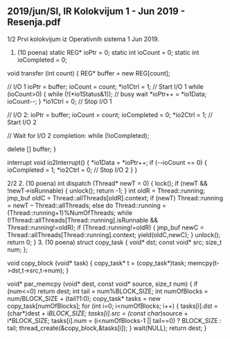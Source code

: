2019/jun/SI, IR Kolokvijum 1 - Jun 2019 - Resenja.pdf
--------------------------------------------------------------------------------


1/2
Prvi kolokvijum iz Operativnih sistema 1
Jun 2019.
1. (10 poena)
static REG* ioPtr = 0;
static int ioCount = 0;
static int ioCompleted = 0;

void transfer (int count) {
  REG* buffer = new REG[count];

  // I/O 1
  ioPtr = buffer;
  ioCount = count;
  *io1Ctrl = 1; // Start I/O 1
  while (ioCount>0) {
    while (!(*io1Status&1)); // busy wait
    *ioPtr++ = *io1Data;
    ioCount--;
  }
  *io1Ctrl = 0; // Stop I/O 1

  // I/O 2:
  ioPtr = buffer;
  ioCount = count;
  ioCompleted = 0;
  *io2Ctrl = 1; // Start I/O 2

  // Wait for I/O 2 completion:
  while (!ioCompleted);

  delete [] buffer;
}

interrupt void io2Interrupt() {
  *io1Data = *ioPtr++;
  if (--ioCount == 0) {
    ioCompleted = 1;
    *io2Ctrl = 0; // Stop I/O 2
  }
}

2/2
2. (10 poena)
int dispatch (Thread* newT = 0) {
  lock();
  if (newT && !newT->isRunnable) {
    unlock();
    return -1;
  }
  int oldR = Thread::running;
  jmp_buf oldC = Thread::allThreads[oldR].context;
  if (newT)
    Thread::running = newT – Thread::allThreads;
  else
    do
      Thread::running = (Thread::running+1)%NumOfThreads;
    while (!Thread::allThreads[Thread::running].isRunnable &&
            Thread::running!=oldR);
  if (Thread::running!=oldR) {
    jmp_buf newC = Thread::allThreads[Thread::running].context;
    yield(oldC,newC);
  }
  unlock();
  return 0;
}
3. (10 poena)
struct copy_task {
  void* dst;
  const void* src;
  size_t num;
};

void copy_block (void* task) {
  copy_task* t = (copy_task*)task;
  memcpy(t->dst,t->src,t->num);
}

void* par_memcpy (void* dest, const void* source, size_t num) {
  if (num<=0) return dest;
  int tail = num%BLOCK_SIZE;
  int numOfBlocks = num/BLOCK_SIZE + (tail?1:0);
  copy_task* tasks = new copy_task[numOfBlocks];
  for (int i=0; i<numOfBlocks; i++) {
    tasks[i].dst = (char*)dest + i*BLOCK_SIZE;
    tasks[i].src = (const char*)source + i*BLOCK_SIZE;
    tasks[i].num = (i<numOfBlocks-1 || tail==0) ? BLOCK_SIZE : tail;
    thread_create(&copy_block,&tasks[i]);
  }
  wait(NULL);
  return dest;
}
